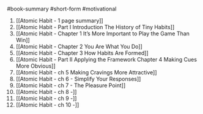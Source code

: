 #book-summary #short-form #motivational 
1. [[Atomic Habit - 1 page summary]]
2. [[Atomic Habit - Part I Introduction The History of Tiny Habits]]
3. [[Atomic Habit - Chapter 1 It’s More Important to Play the Game Than Win]]
4. [[Atomic Habit - Chapter 2 You Are What You Do]]
5. [[Atomic Habit - Chapter 3 How Habits Are Formed]]
6. [[Atomic Habit - Part II Applying the Framework Chapter 4 Making Cues More Obvious]]
7. [[Atomic Habit - ch 5 Making Cravings More Attractive]]
8. [[Atomic Habit - ch 6 - Simplify Your Responses]]
9. [[Atomic Habit - ch 7 - The Pleasure Point]]
10. [[Atomic Habit - ch 8 -]]
11. [[Atomic Habit - ch 9 -]]
12. [[Atomic Habit - ch 10 -]]


